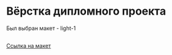 # Вёрстка дипломного проекта

Был выбран макет - light-1

## 
[Ссылка на макет](https://www.figma.com/file/6FMWkB94wE7KTkcCgUXtnC/Дипломный-проект?type=design&node-id=932-3228&mode=design&t=FKku0sI5nLlBkvQr-0)
